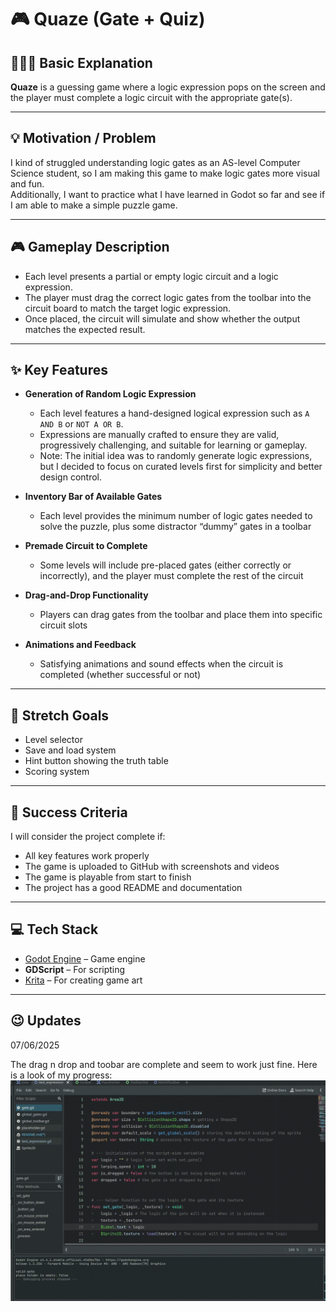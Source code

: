 # 🎮 Quaze (Gate + Quiz)

## 👩🏿‍🔧 Basic Explanation

**Quaze** is a guessing game where a logic expression pops on the screen and the player must complete a logic circuit with the appropriate gate(s).

---

## 💡 Motivation / Problem

I kind of struggled understanding logic gates as an AS-level Computer Science student, so I am making this game to make logic gates more visual and fun.  
Additionally, I want to practice what I have learned in Godot so far and see if I am able to make a simple puzzle game.

---

## 🎮 Gameplay Description

- Each level presents a partial or empty logic circuit and a logic expression.
- The player must drag the correct logic gates from the toolbar into the circuit board to match the target logic expression.
- Once placed, the circuit will simulate and show whether the output matches the expected result.

---

## ✨ Key Features
	
- **Generation of Random Logic Expression**  
  -  Each level features a hand-designed logical expression such as `A AND B` or `NOT A OR B`.
  -  Expressions are manually crafted to ensure they are valid, progressively challenging, and suitable for learning or gameplay.
  -  Note: The initial idea was to randomly generate logic expressions, but I decided to focus on curated levels first for simplicity and better design control.

- **Inventory Bar of Available Gates**  
  - Each level provides the minimum number of logic gates needed to solve the puzzle, plus some distractor “dummy” gates in a toolbar

- **Premade Circuit to Complete**  
  - Some levels will include pre-placed gates (either correctly or incorrectly), and the player must complete the rest of the circuit

- **Drag-and-Drop Functionality**  
  - Players can drag gates from the toolbar and place them into specific circuit slots

- **Animations and Feedback**  
  - Satisfying animations and sound effects when the circuit is completed (whether successful or not)

---

## 🚀 Stretch Goals

- Level selector
- Save and load system
- Hint button showing the truth table
- Scoring system

---

## 🥳 Success Criteria

I will consider the project complete if:

- All key features work properly
- The game is uploaded to GitHub with screenshots and videos
- The game is playable from start to finish
- The project has a good README and documentation

---

## 💻 Tech Stack

- [Godot Engine](https://godotengine.org/) – Game engine
- **GDScript** – For scripting
- [Krita](https://krita.org/) – For creating game art

---

## 😉 Updates

07/06/2025

The drag n drop and toobar are complete and seem to work just fine. 
Here is a look of my progress:
![Small demo](dragntoolbar.gif)
